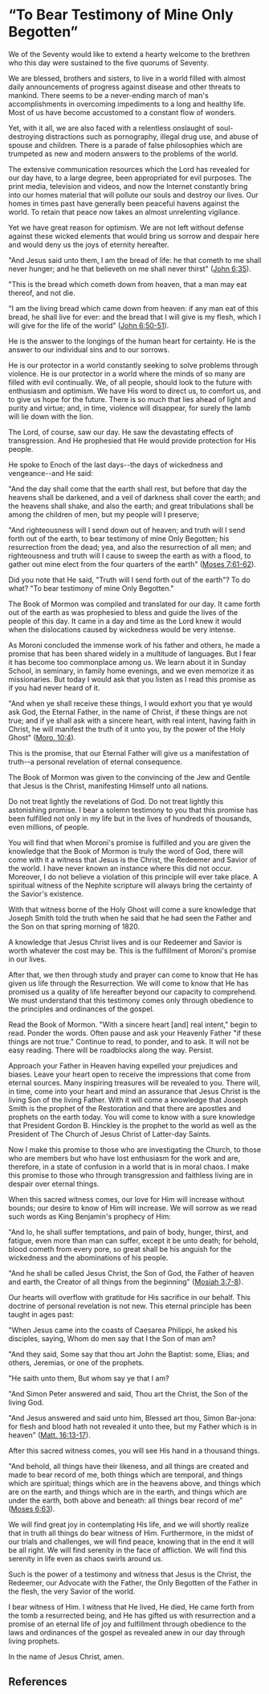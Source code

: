 # “To Bear Testimony of Mine Only Begotten”

We of the Seventy would like to extend a hearty welcome to the brethren who
this day were sustained to the five quorums of Seventy.

We are blessed, brothers and sisters, to live in a world filled with almost
daily announcements of progress against disease and other threats to mankind.
There seems to be a never-ending march of man's accomplishments in overcoming
impediments to a long and healthy life. Most of us have become accustomed to a
constant flow of wonders.

Yet, with it all, we are also faced with a relentless onslaught of soul-
destroying distractions such as pornography, illegal drug use, and abuse of
spouse and children. There is a parade of false philosophies which are
trumpeted as new and modern answers to the problems of the world.

The extensive communication resources which the Lord has revealed for our day
have, to a large degree, been appropriated for evil purposes. The print media,
television and videos, and now the Internet constantly bring into our homes
material that will pollute our souls and destroy our lives. Our homes in times
past have generally been peaceful havens against the world. To retain that
peace now takes an almost unrelenting vigilance.

Yet we have great reason for optimism. We are not left without defense against
these wicked elements that would bring us sorrow and despair here and would
deny us the joys of eternity hereafter.

"And Jesus said unto them, I am the bread of life: he that cometh to me shall
never hunger; and he that believeth on me shall never thirst" ([John
6:35](/scriptures/nt/john/6.35?lang=eng#34)).

"This is the bread which cometh down from heaven, that a man may eat thereof,
and not die.

"I am the living bread which came down from heaven: if any man eat of this
bread, he shall live for ever: and the bread that I will give is my flesh,
which I will give for the life of the world" ([John
6:50-51](/scriptures/nt/john/6.50-51?lang=eng#49)).

He is the answer to the longings of the human heart for certainty. He is the
answer to our individual sins and to our sorrows.

He is our protector in a world constantly seeking to solve problems through
violence. He is our protector in a world where the minds of so many are filled
with evil continually. We, of all people, should look to the future with
enthusiasm and optimism. We have His word to direct us, to comfort us, and to
give us hope for the future. There is so much that lies ahead of light and
purity and virtue; and, in time, violence will disappear, for surely the lamb
will lie down with the lion.

The Lord, of course, saw our day. He saw the devastating effects of
transgression. And He prophesied that He would provide protection for His
people.

He spoke to Enoch of the last days--the days of wickedness and vengeance--and
He said:

"And the day shall come that the earth shall rest, but before that day the
heavens shall be darkened, and a veil of darkness shall cover the earth; and
the heavens shall shake, and also the earth; and great tribulations shall be
among the children of men, but my people will I preserve;

"And righteousness will I send down out of heaven; and truth will I send forth
out of the earth, to bear testimony of mine Only Begotten; his resurrection
from the dead; yea, and also the resurrection of all men; and righteousness
and truth will I cause to sweep the earth as with a flood, to gather out mine
elect from the four quarters of the earth" ([Moses
7:61-62](/scriptures/pgp/moses/7.61-62?lang=eng#60)).

Did you note that He said, "Truth will I send forth out of the earth"? To do
what? "To bear testimony of mine Only Begotten."

The Book of Mormon was compiled and translated for our day. It came forth out
of the earth as was prophesied to bless and guide the lives of the people of
this day. It came in a day and time as the Lord knew it would when the
dislocations caused by wickedness would be very intense.

As Moroni concluded the immense work of his father and others, he made a
promise that has been shared widely in a multitude of languages. But I fear it
has become too commonplace among us. We learn about it in Sunday School, in
seminary, in family home evenings, and we even memorize it as missionaries.
But today I would ask that you listen as I read this promise as if you had
never heard of it.

"And when ye shall receive these things, I would exhort you that ye would ask
God, the Eternal Father, in the name of Christ, if these things are not true;
and if ye shall ask with a sincere heart, with real intent, having faith in
Christ, he will manifest the truth of it unto you, by the power of the Holy
Ghost" ([Moro. 10:4](/scriptures/bofm/moro/10.4?lang=eng#3)).

This is the promise, that our Eternal Father will give us a manifestation of
truth--a personal revelation of eternal consequence.

The Book of Mormon was given to the convincing of the Jew and Gentile that
Jesus is the Christ, manifesting Himself unto all nations.

Do not treat lightly the revelations of God. Do not treat lightly this
astonishing promise. I bear a solemn testimony to you that this promise has
been fulfilled not only in my life but in the lives of hundreds of thousands,
even millions, of people.

You will find that when Moroni's promise is fulfilled and you are given the
knowledge that the Book of Mormon is truly the word of God, there will come
with it a witness that Jesus is the Christ, the Redeemer and Savior of the
world. I have never known an instance where this did not occur. Moreover, I do
not believe a violation of this principle will ever take place. A spiritual
witness of the Nephite scripture will always bring the certainty of the
Savior's existence.

With that witness borne of the Holy Ghost will come a sure knowledge that
Joseph Smith told the truth when he said that he had seen the Father and the
Son on that spring morning of 1820.

A knowledge that Jesus Christ lives and is our Redeemer and Savior is worth
whatever the cost may be. This is the fulfillment of Moroni's promise in our
lives.

After that, we then through study and prayer can come to know that He has
given us life through the Resurrection. We will come to know that He has
promised us a quality of life hereafter beyond our capacity to comprehend. We
must understand that this testimony comes only through obedience to the
principles and ordinances of the gospel.

Read the Book of Mormon. "With a sincere heart [and] real intent," begin to
read. Ponder the words. Often pause and ask your Heavenly Father "if these
things are not true." Continue to read, to ponder, and to ask. It will not be
easy reading. There will be roadblocks along the way. Persist.

Approach your Father in Heaven having expelled your prejudices and biases.
Leave your heart open to receive the impressions that come from eternal
sources. Many inspiring treasures will be revealed to you. There will, in
time, come into your heart and mind an assurance that Jesus Christ is the
living Son of the living Father. With it will come a knowledge that Joseph
Smith is the prophet of the Restoration and that there are apostles and
prophets on the earth today. You will come to know with a sure knowledge that
President Gordon B. Hinckley is the prophet to the world as well as the
President of The Church of Jesus Christ of Latter-day Saints.

Now I make this promise to those who are investigating the Church, to those
who are members but who have lost enthusiasm for the work and are, therefore,
in a state of confusion in a world that is in moral chaos. I make this promise
to those who through transgression and faithless living are in despair over
eternal things.

When this sacred witness comes, our love for Him will increase without bounds;
our desire to know of Him will increase. We will sorrow as we read such words
as King Benjamin's prophecy of Him:

"And lo, he shall suffer temptations, and pain of body, hunger, thirst, and
fatigue, even more than man can suffer, except it be unto death; for behold,
blood cometh from every pore, so great shall be his anguish for the wickedness
and the abominations of his people.

"And he shall be called Jesus Christ, the Son of God, the Father of heaven and
earth, the Creator of all things from the beginning" ([Mosiah
3:7-8](/scriptures/bofm/mosiah/3.7-8?lang=eng#6)).

Our hearts will overflow with gratitude for His sacrifice in our behalf. This
doctrine of personal revelation is not new. This eternal principle has been
taught in ages past:

"When Jesus came into the coasts of Caesarea Philippi, he asked his disciples,
saying, Whom do men say that I the Son of man am?

"And they said, Some say that thou art John the Baptist: some, Elias; and
others, Jeremias, or one of the prophets.

"He saith unto them, But whom say ye that I am?

"And Simon Peter answered and said, Thou art the Christ, the Son of the living
God.

"And Jesus answered and said unto him, Blessed art thou, Simon Bar-jona: for
flesh and blood hath not revealed it unto thee, but my Father which is in
heaven" ([Matt. 16:13-17](/scriptures/nt/matt/16.13-17?lang=eng#12)).

After this sacred witness comes, you will see His hand in a thousand things.

"And behold, all things have their likeness, and all things are created and
made to bear record of me, both things which are temporal, and things which
are spiritual; things which are in the heavens above, and things which are on
the earth, and things which are in the earth, and things which are under the
earth, both above and beneath: all things bear record of me" ([Moses
6:63](/scriptures/pgp/moses/6.63?lang=eng#62)).

We will find great joy in contemplating His life, and we will shortly realize
that in truth all things do bear witness of Him. Furthermore, in the midst of
our trials and challenges, we will find peace, knowing that in the end it will
be all right. We will find serenity in the face of affliction. We will find
this serenity in life even as chaos swirls around us.

Such is the power of a testimony and witness that Jesus is the Christ, the
Redeemer, our Advocate with the Father, the Only Begotten of the Father in the
flesh, the very Savior of the world.

I bear witness of Him. I witness that He lived, He died, He came forth from
the tomb a resurrected being, and He has gifted us with resurrection and a
promise of an eternal life of joy and fulfillment through obedience to the
laws and ordinances of the gospel as revealed anew in our day through living
prophets.

In the name of Jesus Christ, amen.

## References

